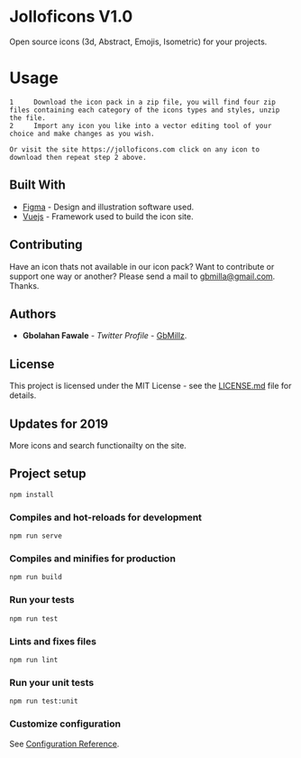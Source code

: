 # Jolloficons V1.0
Open source icons (3d, Abstract, Emojis, Isometric) for your projects.


# Usage
```
1     Download the icon pack in a zip file, you will find four zip files containing each category of the icons types and styles, unzip the file.
2     Import any icon you like into a vector editing tool of your choice and make changes as you wish.
```
```
Or visit the site https://jolloficons.com click on any icon to download then repeat step 2 above.
```


## Built With

* [Figma](http://www.figma.com) - Design and illustration software used.
* [Vuejs](https://vuejs.org/) - Framework used to build the icon site.


## Contributing

Have an icon thats not available in our icon pack? Want to contribute or support one way or another? Please send a mail to gbmilla@gmail.com. Thanks.


## Authors

* **Gbolahan Fawale** - *Twitter Profile* - [GbMillz](https://twitter.com/GbMillz).


## License

This project is licensed under the MIT License - see the [LICENSE.md](LICENSE.md) file for details.


## Updates for 2019
More icons and search functionailty on the site.


## Project setup
```
npm install
```

### Compiles and hot-reloads for development
```
npm run serve
```

### Compiles and minifies for production
```
npm run build
```

### Run your tests
```
npm run test
```

### Lints and fixes files
```
npm run lint
```

### Run your unit tests
```
npm run test:unit
```

### Customize configuration
See [Configuration Reference](https://cli.vuejs.org/config/).
